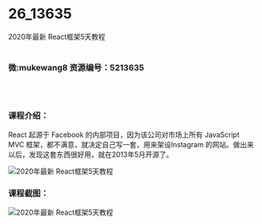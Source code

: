 # 26_13635
2020年最新 React框架5天教程
<br/></br>
<h3>微:mukewang8 资源编号：5213635</h3>
<br/></br>
<h3>课程介绍：</h3>
<p><a title="查看与 React 相关的文章" target="_blank">React</a> 起源于 Facebook 的内部项目，因为该公司对市场上所有 JavaScript MVC 框架，都不满意，就决定自己写一套，用来架设Instagram 的网站。做出来以后，发现这套东西很好用，就在2013年5月开源了。</p>
<p><img src="https://www.ko996.com/wp-content/uploads/img/2020/06/1-19.png" alt="2020年最新 React框架5天教程"></p>
<div class="info-desc">
<h3>课程截图：</h3>
<p><img src="https://www.ko996.com/wp-content/uploads/img/2020/06/2-22-300x225.png" alt="2020年最新 React框架5天教程"></p>


			
</div>
